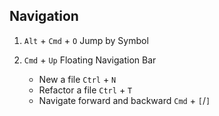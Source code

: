 ## Navigation

1. `Alt` + `Cmd` + `O` Jump by Symbol

2. `Cmd` + `Up` Floating Navigation Bar

    - New a file `Ctrl` + `N`
    - Refactor a file `Ctrl` + `T`
    - Navigate forward and backward `Cmd` + `[`/`]`
